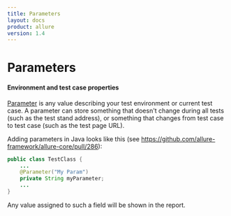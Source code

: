 ```yaml
---
title: Parameters
layout: docs
product: allure
version: 1.4
---
```


# Parameters

#### Environment and test case properties

[Parameter](https://github.com/allure-framework/allure-core/wiki/Glossary#parameter) is any value describing your test environment or current test case. A parameter can store something that doesn't change during all tests (such as the test stand address), or something that changes from test case to test case (such as the test page URL).

Adding parameters in Java looks like this (see https://github.com/allure-framework/allure-core/pull/286):
```java
public class TestClass {
    ...
    @Parameter("My Param")
    private String myParameter;
    ...
}
```
Any value assigned to such a field will be shown in the report.
